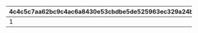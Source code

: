 |4c4c5c7aa62bc9c4ac6a8430e53cbdbe5de525963ec329a24b0af7f8ba24581a|a01a9353bbfc089a695a002cf1145b3a741c8198f6d434bdfefac93a9cf43da4|b1ebaebf5f06ad925c01da717a77fa51cc7e3a49697bde1369f463af62eb8bf2|39a284d1877f33031998c27661feb7a7825acaacaf9586e17212ac9658cacd6c|cd160245424edb910f3950d80fb04ca8f34d15d35ce9d08d468d930872289d2c|5c11afb5707adcb1bf52c71e90fec6ac1e3176d6a89b0eac59b8410acd0bfc75|743d42048604df8f93563045a48c80a1cc82f3ab9cbd201e424ae482e411585a|
| --- | --- | --- | --- | --- | --- | --- |
|1|500|501|2019-02-28 11:59:59|2019-02-15 23:00:00|2019-02-08 15:00:00|2019-02-12 14:59:59|